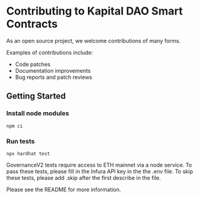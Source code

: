 # Contributing to Kapital DAO Smart Contracts

As an open source project, we welcome contributions of many forms.

Examples of contributions include:

* Code patches
* Documentation improvements
* Bug reports and patch reviews

## Getting Started

### Install node modules

```
npm ci
```

### Run tests

```
npx hardhat test
```

GovernanceV2 tests require access to ETH mainnet via a node service. To pass these tests, please fill in the Infura API key in the the .env file. To skip these tests, please add .skip after the first describe in the file.

Please see the README for more information.
